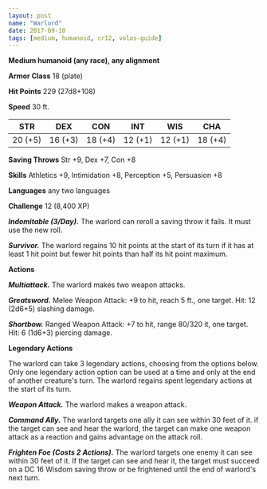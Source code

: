 ```yaml
---
layout: post
name: "Warlord"
date: 2017-09-10
tags: [medium, humanoid, cr12, volos-guide]
---
```


**Medium humanoid (any race), any alignment**

**Armor Class** 18 (plate)

**Hit Points** 229 (27d8+108)

**Speed** 30 ft.

|   STR   |   DEX   |   CON   |   INT   |   WIS   |   CHA   |
|:-----:|:-----:|:-----:|:-----:|:-----:|:-----:|
| 20 (+5) | 16 (+3) | 18 (+4) | 12 (+1) | 12 (+1) | 18 (+4) |

**Saving Throws** Str +9, Dex +7, Con +8

**Skills** Athletics +9, Intimidation +8, Perception +5, Persuasion +8

**Languages** any two languages

**Challenge** 12 (8,400 XP)

***Indomitable (3/Day).*** The warlord can reroll a saving throw it fails. It must use the new roll.

***Survivor.*** The warlord regains 10 hit points at the start of its turn if it has at least 1 hit point but fewer hit points than half its hit point maximum.

**Actions**

***Multiattack.*** The warlord makes two weapon attacks.

***Greatsword.*** Melee Weapon Attack: +9 to hit, reach 5 ft., one target. Hit: 12 (2d6+5) slashing damage.

***Shortbow.*** Ranged Weapon Attack: +7 to hit, range 80/320 it, one target. Hit: 6 (1d6+3) piercing damage.

**Legendary Actions**

The warlord can take 3 legendary actions, choosing from the options below. Only one legendary action option can be used at a time and only at the end of another creature's turn. The warlord regains spent legendary actions at the start of its turn.

***Weapon Attack.*** The warlord makes a weapon attack. 

***Command Ally.*** The warlord targets one ally it can see within 30 feet of it. if the target can see and hear the warlord, the target can make one weapon attack as a reaction and gains advantage on the attack roll.

***Frighten Foe (Costs 2 Actions).*** The warlord targets one enemy it can see within 30 feet of it. If the target can see and hear it, the target must succeed on a DC 16 Wisdom saving throw or be frightened until the end of warlord's next turn.


